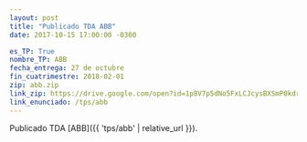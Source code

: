 ```yaml
---
layout: post
title: "Publicado TDA ABB"
date: 2017-10-15 17:00:00 -0300

es_TP: True
nombre_TP: ABB
fecha_entrega: 27 de octubre
fin_cuatrimestre: 2018-02-01
zip: abb.zip
link_zip: https://drive.google.com/open?id=1p8V7p5dNo5FxLCJcysBXSmP0kdrPSnHy
link_enunciado: /tps/abb
---
```


Publicado TDA [ABB]({{ 'tps/abb' | relative_url }}).
